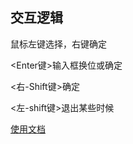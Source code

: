 ## 交互逻辑

鼠标左键选择，右键确定

<Enter键>输入框换位或确定

<右-Shift键>确定

<左-shift键>退出某些时候

[使用文档](https://yesandnoandperhaps.cn/posts/e8a53eab.html)

